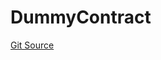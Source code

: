 # DummyContract
[Git Source](https://github.com/metacontract/mc/blob/b874bc295b567a7e9bd6d6c63dfe84df116a2f3a/src/devkit/Flattened.sol)


